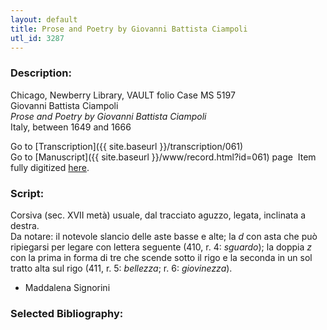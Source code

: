 ```yaml
---
layout: default
title: Prose and Poetry by Giovanni Battista Ciampoli
utl_id: 3287
---
```


###  Description:

Chicago, Newberry Library, VAULT folio Case MS 5197<br>
Giovanni Battista Ciampoli<br>
_Prose and Poetry by Giovanni Battista Ciampoli_<br>
Italy, between 1649 and 1666

Go to [Transcription]({{ site.baseurl }}/transcription/061)<br>
Go to [Manuscript]({{ site.baseurl }}/www/record.html?id=061) page 
Item fully digitized [here](https://collections.newberry.org/asset-management/2KXJ8Z9UZT5D).

###  Script:

Corsiva (sec. XVII metà) usuale, dal tracciato aguzzo, legata, inclinata a destra.<br>
Da notare: il notevole slancio delle aste basse e alte; la _d_ con asta che può ripiegarsi per legare con lettera seguente (410, r. 4: _sguardo_); la doppia _z_ con la prima in forma di tre che scende sotto il rigo e la seconda in un sol tratto alta sul rigo (411, r. 5: _bellezza_; r. 6: _giovinezza_).<br>
- Maddalena Signorini

###  Selected Bibliography:



